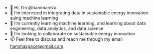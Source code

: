 - 👋 Hi, I’m @hammareza
- 👀 I’m interested in integrating data in sustainable energy innovation suing machine learning
- 🌱 I’m currently learning machine learning, and learning about data engineering, data analytics, and data science
- 💞️ I’m looking to collaborate on sustainable energy innovation
- 📫 Feel free to discuss and reach me through my email hammaspace@gmail.com
